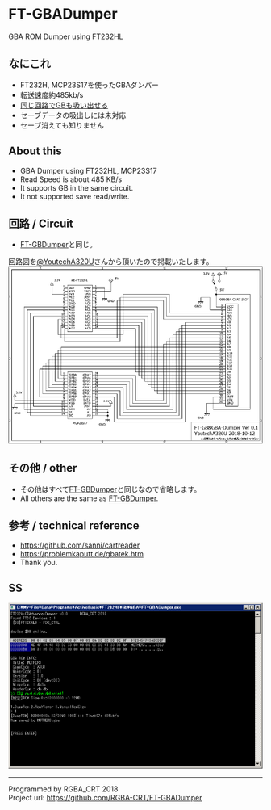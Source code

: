 # FT-GBADumper
GBA ROM Dumper using FT232HL

## なにこれ
+ FT232H, MCP23S17を使ったGBAダンパー
+ 転送速度約485kb/s
+ [同じ回路でGBも吸い出せる](https://github.com/RGBA-CRT/FT-GBDumper)
+ セーブデータの吸出しには未対応
+ セーブ消えても知りません

## About this
+ GBA Dumper using FT232HL, MCP23S17
+ Read Speed is about 485 KB/s
+ It supports GB in the same circuit.
+ It not supported save read/write.

## 回路 / Circuit
+ [FT-GBDumper](https://github.com/RGBA-CRT/FT-GBDumper)と同じ。

回路図を[@YoutechA320U](https://twitter.com/YoutechA320U)さんから頂いたので掲載いたします。  
![Circuit](https://raw.githubusercontent.com/RGBA-CRT/FT-GBADumper/master/Circuit.png)

## その他 / other
+ その他はすべて[FT-GBDumper](https://github.com/RGBA-CRT/FT-GBDumper)と同じなので省略します。
+ All others are the same as [FT-GBDumper](https://github.com/RGBA-CRT/FT-GBDumper).

## 参考 / technical reference
+ https://github.com/sanni/cartreader
+ https://problemkaputt.de/gbatek.htm
+ Thank you.

## SS
![ScreeenShot](https://raw.githubusercontent.com/RGBA-CRT/FT-GBADumper/master/SS.png)

---
Programmed by RGBA_CRT 2018  
Project url: https://github.com/RGBA-CRT/FT-GBADumper
